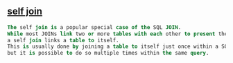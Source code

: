 ## [self join](https://www.w3schools.com/sql/sql_join_self.asp)

```sql
The self join is a popular special case of the SQL JOIN. 
While most JOINs link two or more tables with each other to present their data together,
a self join links a table to itself.
This is usually done by joining a table to itself just once within a SQL query, 
but it is possible to do so multiple times within the same query.
```
